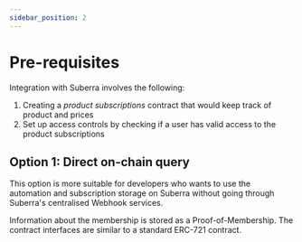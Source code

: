 ```yaml
---
sidebar_position: 2
---
```


# Pre-requisites

Integration with Suberra involves the following:
1. Creating a *product subscriptions* contract that would keep track of product and prices
2. Set up access controls by checking if a user has valid access to the product subscriptions

## Option 1: Direct on-chain query

This option is more suitable for developers who wants to use the automation and subscription storage on Suberra without going through Suberra's centralised Webhook services.

Information about the membership is stored as a Proof-of-Membership. The contract interfaces are similar to a standard ERC-721 contract.